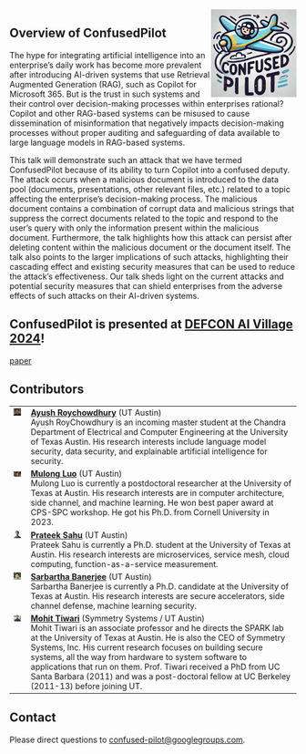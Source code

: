 <img src="logo.jpg" width=150 align=right>

## Overview of ConfusedPilot

The hype for integrating artificial intelligence into an enterprise’s daily work has become more prevalent after introducing AI-driven systems that use Retrieval Augmented Generation (RAG), such as Copilot for Microsoft 365. But is the trust in such systems and their control over decision-making processes within enterprises rational? Copilot and other RAG-based systems can be misused to cause dissemination of misinformation that negatively impacts decision-making processes without proper auditing and safeguarding of data available to large language models in RAG-based systems.

This talk will demonstrate such an attack that we have termed ConfusedPilot because of its ability to turn Copilot into a confused deputy. The attack occurs when a malicious document is introduced to the data pool (documents, presentations, other relevant files, etc.) related to a topic affecting the enterprise’s decision-making process. The malicious document contains a combination of corrupt data and malicious strings that suppress the correct documents related to the topic and respond to the user’s query with only the information present within the malicious document. Furthermore, the talk highlights how this attack can persist after deleting content within the malicious document or the document itself. The talk also points to the larger implications of such attacks, highlighting their cascading effect and existing security measures that can be used to reduce the attack’s effectiveness. Our talk sheds light on the current attacks and potential security measures that can shield enterprises from the adverse effects of such attacks on their AI-driven systems.




## ConfusedPilot is presented at [DEFCON AI Village 2024](https://aivillage.org/events/2024_talks)!
[paper](https://arxiv.org/abs/2408.04870)

## Contributors

<table>
  <tr>
    <td style="vertical-align: top; text-align: left; padding-right: 10px;">
      <img src="imgs/ayush.png" width="100">
    </td>
    <td style="vertical-align: top; text-align: left;">
      <strong><a href="https://www.linkedin.com/in/ayushroyc/?trk=people-guest_people_search-card">Ayush Roychowdhury</a></strong> (UT Austin)<br/>
      Ayush RoyChowdhury is an incoming master student at the Chandra Department of Electrical and Computer Engineering at the University of Texas Austin. His research interests include language model security, data security, and explainable artificial intelligence for security.
    </td>
  </tr>
  <tr>
    <td style="vertical-align: top; text-align: left; padding-right: 10px;">
      <img src="imgs/mulong.jpeg" width="100">
    </td>
    <td style="vertical-align: top; text-align: left;">
      <strong><a href="https://mulongluo.me">Mulong Luo</a></strong> (UT Austin)<br/>
      Mulong Luo is currently a postdoctoral researcher at the University of Texas at Austin. His research interests are in computer architecture, side channel, and machine learning. He won best paper award at CPS-SPC workshop. He got his Ph.D. from Cornell University in 2023.
    </td>
  </tr>
  <tr>
    <td style="vertical-align: top; text-align: left; padding-right: 10px;">
      <img src="imgs/prateek.png" width="90">
    </td>
    <td style="vertical-align: top; text-align: left;">
      <strong><a href="https://prateeksahu.github.io">Prateek Sahu</a></strong> (UT Austin)<br/>
      Prateek Sahu is currently a Ph.D. student at the University of Texas at Austin. His research interests are microservices, service mesh, cloud computing, function-as-a-service measurement.
    </td>
  </tr>
  <tr>
    <td style="vertical-align: top; text-align: left; padding-right: 10px;">
      <img src="imgs/sarbartha.png" width="90">
    </td>
    <td style="vertical-align: top; text-align: left;">
      <strong><a href="https://sites.google.com/view/sarbartha/bio">Sarbartha Banerjee</a></strong> (UT Austin)<br/>
      Sarbartha Banerjee is currently a Ph.D. candidate at the University of Texas at Austin. His research interests are secure accelerators, side channel defense, machine learning security.
    </td>
  </tr>
  <tr>
    <td style="vertical-align: top; text-align: left; padding-right: 10px;">
      <img src="imgs/mohit.jpeg" width="100">
    </td>
    <td style="vertical-align: top; text-align: left;">
      <strong><a href="https://www.ece.utexas.edu/people/faculty/mohit-tiwari">Mohit Tiwari</a></strong> (Symmetry Systems / UT Austin)<br/>
      Mohit Tiwari is an associate professor and he directs the SPARK lab at the University of Texas at Austin. He is also the CEO of Symmetry Systems, Inc. His current research focuses on building secure systems, all the way from hardware to system software to applications that run on them. Prof. Tiwari received a PhD from UC Santa Barbara (2011) and was a post-doctoral fellow at UC Berkeley (2011-13) before joining UT.
    </td>
  </tr>
</table>

## Contact

Please direct questions to [confused-pilot@googlegroups.com](mailto:confused-pilot@googlegroups.com).

